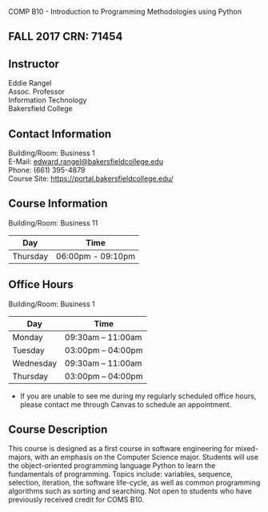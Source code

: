  COMP B10 - Introduction to Programming Methodologies using Python
## FALL 2017 CRN: 71454

## Instructor
Eddie Rangel  
Assoc. Professor  
Information Technology  
Bakersfield College  

## Contact Information
Building/Room: Business 1  
E-Mail: edward.rangel@bakersfieldcollege.edu  
Phone: (661) 395-4879   
Course Site: https://portal.bakersfieldcollege.edu/   

## Course Information
Building/Room: Business 11         

Day | Time
------------ | -------------
Thursday | 06:00pm - 09:10pm

## Office Hours
Building/Room: Business 1

Day | Time
------------ | -------------
Monday | 09:30am – 11:00am
Tuesday | 03:00pm – 04:00pm
Wednesday | 09:30am – 11:00am
Thursday | 03:00pm – 04:00pm
* If you are unable to see me during my regularly scheduled office hours, please contact me through Canvas to schedule an appointment.

## Course Description
This course is designed as a first course in software engineering for mixed-majors, with an emphasis on the Computer 
Science major. Students will use the object-oriented programming language Python to learn the fundamentals of programming. 
Topics include: variables, sequence, selection, iteration, the software life-cycle, as well as common programming algorithms 
such as sorting and searching. Not open to students who have previously received credit for COMS B10.


